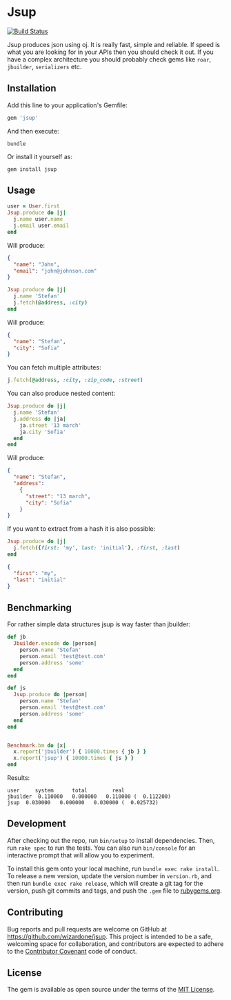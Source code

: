 # Jsup
[![Build Status](https://travis-ci.org/wizardone/jsup.svg?branch=master)](https://travis-ci.org/wizardone/jsup)

Jsup produces json using oj. It is really fast, simple and reliable. If
speed is what you are looking for in your APIs then you should check it
out.
If you have a complex architecture you should probably check gems like
`roar`, `jbuilder`, `serializers` etc.

## Installation

Add this line to your application's Gemfile:

```ruby
gem 'jsup'
```

And then execute:

`bundle`

Or install it yourself as:

`gem install jsup`

## Usage
```ruby
user = User.first
Jsup.produce do |j|
  j.name user.name
  j.email user.email
end
```
Will produce:
```json
{
  "name": "John",
  "email": "john@johnson.com"
}
```

```ruby
Jsup.produce do |j|
  j.name 'Stefan'
  j.fetch(@address, :city)
end
```
Will produce:
```json
{
  "name": "Stefan",
  "city": "Sofia"
}
```
You can fetch multiple attributes:
```ruby
j.fetch(@address, :city, :zip_code, :street)
```

You can also produce nested content:
```ruby
Jsup.produce do |j|
  j.name 'Stefan'
  j.address do |ja|
    ja.street '13 march'
    ja.city 'Sofia'
  end
end
```
Will produce:
```json
{
  "name": "Stefan",
  "address":
    {
      "street": "13 march",
      "city": "Sofia"
    }
}
```
If you want to extract from a hash it is also possible:
```ruby
Jsup.produce do |j|
  j.fetch({first: 'my', last: 'initial'}, :first, :last)
end
```
```json
{
  "first": "my",
  "last": "initial"
}
```

## Benchmarking
For rather simple data structures jsup is way faster than jbuilder:
```ruby
def jb
  Jbuilder.encode do |person|
    person.name 'Stefan'
    person.email 'test@test.com'
    person.address 'some'
  end
end

def js
  Jsup.produce do |person|
    person.name 'Stefan'
    person.email 'test@test.com'
    person.address 'some'
  end
end


Benchmark.bm do |x|
  x.report('jbuilder') { 10000.times { jb } }
  x.report('jsup') { 10000.times { js } }
end
```
Results:
```shell
user     system      total        real
jbuilder  0.110000   0.000000   0.110000 (  0.112200)
jsup  0.030000   0.000000   0.030000 (  0.025732)
```


## Development

  After checking out the repo, run `bin/setup` to install dependencies. Then, run `rake spec` to run the tests. You can also run `bin/console` for an interactive prompt that will allow you to experiment.

  To install this gem onto your local machine, run `bundle exec rake install`. To release a new version, update the version number in `version.rb`, and then run `bundle exec rake release`, which will create a git tag for the version, push git commits and tags, and push the `.gem` file to [rubygems.org](https://rubygems.org).

## Contributing

  Bug reports and pull requests are welcome on GitHub at https://github.com/wizardone/jsup. This project is intended to be a safe, welcoming space for collaboration, and contributors are expected to adhere to the [Contributor Covenant](http://contributor-covenant.org) code of conduct.


## License

  The gem is available as open source under the terms of the [MIT License](http://opensource.org/licenses/MIT).

